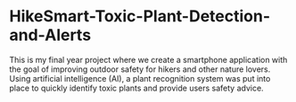 # HikeSmart-Toxic-Plant-Detection-and-Alerts
This is my final year project where we create a smartphone application with the goal of improving outdoor safety for hikers and other nature lovers. Using artificial intelligence (AI), a plant recognition system was put into place to quickly identify toxic plants and provide users safety advice.
